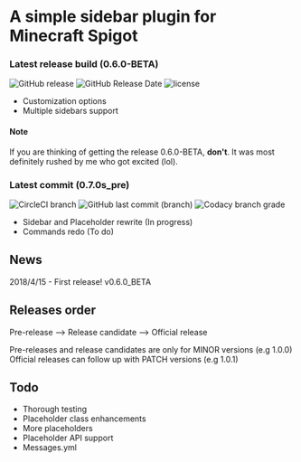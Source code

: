 # A simple sidebar plugin for Minecraft Spigot
### Latest release build (0.6.0-BETA)
![GitHub release](https://img.shields.io/github/release/flintintoe/SimpleSidebar.svg?style=for-the-badge&label=Release) ![GitHub Release Date](https://img.shields.io/github/release-date/flintintoe/SimpleSidebar.svg?style=flat-square&label=Last%20release) ![license](https://img.shields.io/github/license/flintintoe/SimpleSidebar.svg?style=flat-square&label=License)

- Customization options
- Multiple sidebars support
#### Note
If you are thinking of getting the release 0.6.0-BETA, **don't**. It was most definitely rushed by me who got excited (lol).

### Latest commit (0.7.0s_pre)
![CircleCI branch](https://img.shields.io/circleci/project/github/flintintoe/SimpleSidebar/master.svg?style=for-the-badge&label=CircleCI)  ![GitHub last commit (branch)](https://img.shields.io/github/last-commit/flintintoe/SimpleSidebar/master.svg?style=flat-square&label=Last%20commit) ![Codacy branch grade](https://img.shields.io/codacy/grade/ad2a5c3320dd43cbad38ba13a85f8a66/master.svg?style=flat-square&label=Codacy%20grade)

- Sidebar and Placeholder rewrite (In progress)
- Commands redo (To do)

## News

2018/4/15 - First release! v0.6.0_BETA

## Releases order

Pre-release --> Release candidate --> Official release

Pre-releases and release candidates are only for MINOR versions (e.g 1.0.0)
Official releases can follow up with PATCH versions (e.g 1.0.1)

## Todo
- Thorough testing
- Placeholder class enhancements
- More placeholders
- Placeholder API support
- Messages.yml


